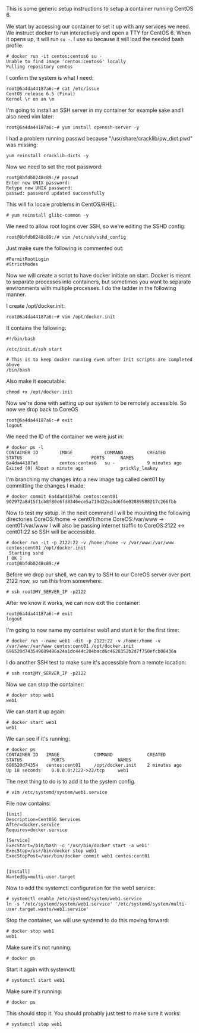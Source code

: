 This is some generic setup instructions to setup a container running CentOS 6.

We start by accessing our container to set it up with any services we need. We instruct docker to run interactively and open a TTY for CentOS 6. When it opens up, it will run `su -`. I use su because it will load the needed bash profile.
```
# docker run -it centos:centos6 su -
Unable to find image 'centos:centos6' locally
Pulling repository centos
```

I confirm the system is what I need:
```
root@6a4da44187a6:~# cat /etc/issue
CentOS release 6.5 (Final)
Kernel \r on an \m
```

I'm going to install an SSH server in my container for example sake and I also need vim later:
```
root@6a4da44187a6:~# yum install openssh-server -y
```

I had a problem running passwd because "/usr/share/cracklib/pw_dict.pwd" was missing:
```
yum reinstall cracklib-dicts -y
```

Now we need to set the root password:
```
root@8bfdb0248c89:/# passwd
Enter new UNIX password: 
Retype new UNIX password: 
passwd: password updated successfully
```

This will fix locale problems in CentOS/RHEL:
```
# yum reinstall glibc-common -y
```

We need to allow root logins over SSH, so we're editing the SSHD config:
```
root@8bfdb0248c89:/# vim /etc/ssh/sshd_config 
```

Just make sure the following is commented out:
```
#PermitRootLogin
#StrictModes
```

Now we will create a script to have docker initiate on start. Docker is meant to separate processes into containers, but sometimes you want to separate environments with multiple processes. I do the ladder in the following manner.

I create /opt/docker.init:
```
root@6a4da44187a6:~# vim /opt/docker.init
```

It contains the following:
```
#!/bin/bash

/etc/init.d/ssh start

# This is to keep docker running even after init scripts are completed above
/bin/bash
```


Also make it executable:
```
chmod +x /opt/docker.init
```

Now we're done with setting up our system to be remotely accessible. So now we drop back to CoreOS
```
root@6a4da44187a6:~# exit
logout
```

We need the ID of the container we were just in:
```
# docker ps -l 
CONTAINER ID        IMAGE            COMMAND         CREATED             STATUS                          PORTS      NAMES
6a4da44187a6        centos:centos6   su -            9 minutes ago       Exited (0) About a minute ago              prickly_leakey
```

I'm branching my changes into a new image tag called cent01 by committing the changes I made:
```
# docker commit 6a4da44187a6 centos:cent01
902972a8d15f1cb8f80c6fd8346ece5a719d22ea4d6f6e02089588217c266fbb
```

Now to test my setup. In the next command I will be mounting the following directories
CoreOS:/home -> cent01:/home
CoreOS:/var/www -> cent01:/var/www
I will also be passing internet traffic to CoreOS:2122 <-> cent01:22 so SSH will be accessible.
```
# docker run -it -p 2122:22 -v /home:/home -v /var/www:/var/www centos:cent01 /opt/docker.init
 Starting sshd                                                                    [ OK ] 
root@8bfdb0248c89:/#
```

Before we drop our shell, we can try to SSH to our CoreOS server over port 2122 now, so run this from somewhere:
```
# ssh root@MY_SERVER_IP -p2122
```

After we know it works, we can now exit the container:
```
root@6a4da44187a6:~# exit
logout
```

I'm going to now name my container web1 and start it for the first time:
```
# docker run --name web1 -dit -p 2122:22 -v /home:/home -v /var/www:/var/www centos:cent01 /opt/docker.init
696520d743549609486a24a1dc444c204bacd6c4628352b2d7f750efcb08436a
```

I do another SSH test to make sure it's accessible from a remote location:
```
# ssh root@MY_SERVER_IP -p2122
```

Now we can stop the container:
```
# docker stop web1
web1
```

We can start it up again:
```
# docker start web1
web1
```

We can see if it's running:
```
# docker ps
CONTAINER ID   IMAGE             COMMAND             CREATED             STATUS           PORTS                    NAMES
696520d74354   centos:cent01     /opt/docker.init    2 minutes ago       Up 18 seconds    0.0.0.0:2122->22/tcp     web1
```

The next thing to do is to add it to the system config. 
```
# vim /etc/systemd/system/web1.service
```

File now contains:
```
[Unit]
Description=CentOS6 Services
After=docker.service
Requires=docker.service

[Service]
ExecStart=/bin/bash -c '/usr/bin/docker start -a web1'
ExecStop=/usr/bin/docker stop web1
ExecStopPost=/usr/bin/docker commit web1 centos:cent01


[Install]
WantedBy=multi-user.target
```


Now to add the systemctl configuration for the web1 service:
```
# systemctl enable /etc/systemd/system/web1.service
ln -s '/etc/systemd/system/web1.service' '/etc/systemd/system/multi-user.target.wants/web1.service'
```

Stop the container, we will use systemd to do this moving forward:
```
# docker stop web1
web1
```

Make sure it's not running:
```
# docker ps
```

Start it again with systemctl:
```
# systemctl start web1
```

Make sure it's running:
```
# docker ps
```

This should stop it. You should probably just test to make sure it works:
```
# systemctl stop web1
```
